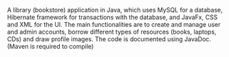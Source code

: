 A library (bookstore) application in Java, which uses MySQL for a database, Hibernate framework for transactions with the database, and JavaFx, CSS and XML for the UI. The main functionalities are to create and manage user and admin accounts, borrow different types of resources (books, laptops, CDs) and draw profile images. The code is documented using JavaDoc. (Maven is required to compile)
